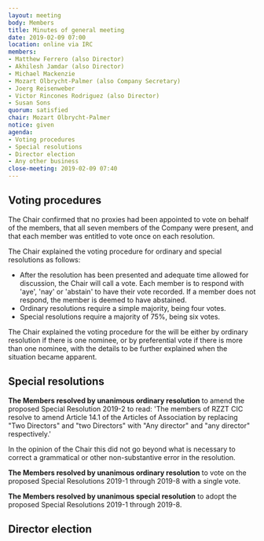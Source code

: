 ```yaml
---
layout: meeting
body: Members
title: Minutes of general meeting
date: 2019-02-09 07:00
location: online via IRC
members:
- Matthew Ferrero (also Director)
- Akhilesh Jamdar (also Director)
- Michael Mackenzie
- Mozart Olbrycht-Palmer (also Company Secretary)
- Joerg Reisenweber
- Victor Rincones Rodriguez (also Director)
- Susan Sons
quorum: satisfied
chair: Mozart Olbrycht-Palmer
notice: given
agenda:
- Voting procedures
- Special resolutions
- Director election
- Any other business
close-meeting: 2019-02-09 07:40
---
```


## Voting procedures

The Chair confirmed that no proxies had been appointed to vote on behalf of the members, that all seven members of the Company were present, and that each member was entitled to vote once on each resolution.

The Chair explained the voting procedure for ordinary and special resolutions as follows:

- After the resolution has been presented and adequate time allowed for discussion, the Chair will call a vote. Each member is to respond with 'aye', 'nay' or 'abstain' to have their vote recorded. If a member does not respond, the member is deemed to have abstained.
- Ordinary resolutions require a simple majority, being four votes.
- Special resolutions require a majority of 75%, being six votes.

The Chair explained the voting procedure for the will be either by ordinary resolution if there is one nominee, or by preferential vote if there is more than one nominee, with the details to be further explained when the situation became apparent.

## Special resolutions

**The Members resolved by unanimous ordinary resolution** to amend the proposed Special Resolution 2019-2 to read: 'The members of RZZT CIC resolve to amend Article 14.1 of the Articles of Association by replacing "Two Directors" and "two Directors" with "Any director" and "any director" respectively.'

In the opinion of the Chair this did not go beyond what is necessary to correct a grammatical or other non-substantive error in the resolution.

**The Members resolved by unanimous ordinary resolution** to vote on the proposed Special Resolutions 2019-1 through 2019-8 with a single vote.

**The Members resolved by unanimous special resolution** to adopt the proposed Special Resolutions 2019-1 through 2019-8.

## Director election
